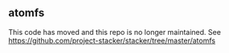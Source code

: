 ## atomfs

This code has moved and this repo is no longer maintained. See
https://github.com/project-stacker/stacker/tree/master/atomfs
